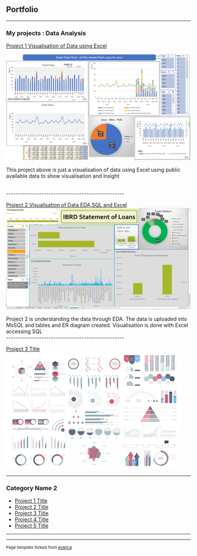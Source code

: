 ## Portfolio

---

### My projects : Data Analysis 

[Project 1 Visualisation of Data using Excel](/cap1/Capstone_1_Retail_Sales_Analysis.pdf)

<img src="images/Screenshot_Cap1.png?raw=true"/>

<p>This project above is just a visualisation of data using Excel using public available data to show visualisation and insight</p>
  <br>
--------------------------------------------------
  
[Project 2 Visualisation of Data EDA,SQL and Excel](/cap2/Journal.pdf)
<img src="images/Screenshot_cap2.png?raw=true"/>
<p> Project 2 is understanding the data through EDA. The data is uploaded into MsSQL and tables and ER diagram created. Visualisation is done with Excel accessing SQL
  <br>
--------------------------------------------------
  
[Project 3 Title](http://example.com/)
<img src="images/dummy_thumbnail.jpg?raw=true"/>

---

### Category Name 2

- [Project 1 Title](http://example.com/)
- [Project 2 Title](http://example.com/)
- [Project 3 Title](http://example.com/)
- [Project 4 Title](http://example.com/)
- [Project 5 Title](http://example.com/)

---




---
<p style="font-size:11px">Page template forked from <a href="https://github.com/evanca/quick-portfolio">evanca</a></p>
<!-- Remove above link if you don't want to attibute -->
